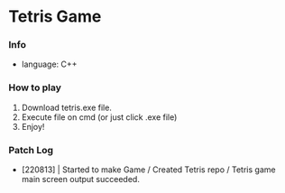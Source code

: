 # Tetris Game
### Info
- language: C++
### How to play
1. Download tetris.exe file.
2. Execute file on cmd (or just click .exe file)
3. Enjoy!
### Patch Log
- [220813] | Started to make Game / Created Tetris repo / Tetris game main screen output succeeded.